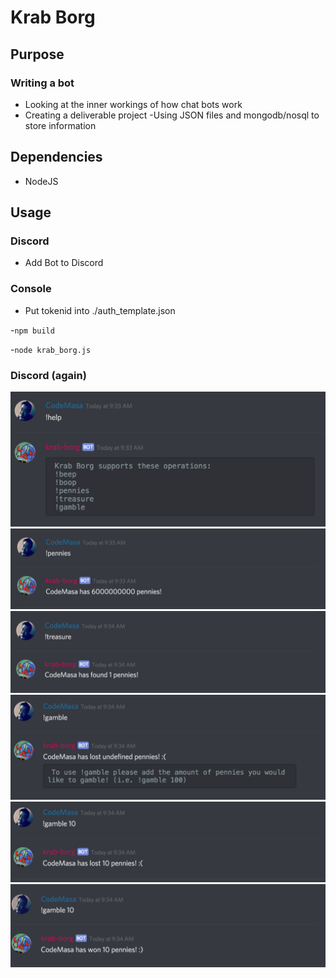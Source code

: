 # Krab Borg #
## Purpose ###
### Writing a bot ###
- Looking at the inner workings of how chat bots work
- Creating a deliverable project
-Using JSON files and mongodb/nosql to store information

## Dependencies ##
- NodeJS

## Usage ##
### Discord ###
- Add Bot to Discord

### Console ###
- Put tokenid into ./auth_template.json

-`npm build`

-`node krab_borg.js`

### Discord (again) ###
![help](help.png)
![pennies](pennies.png)
![treasure](treasure.png)
![gamble1](gamble1.png)
![gamble2](gamble2.png)
![gamble1](gamble3.png)



